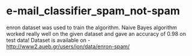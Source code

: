 # e-mail_classifier_spam_not-spam
enron dataset was used to train the algorithm. Naive Bayes algorithm worked really well on the given dataset and gave an accuracy of 0.98 on test data!
Dataset is available on - http://www2.aueb.gr/users/ion/data/enron-spam/
